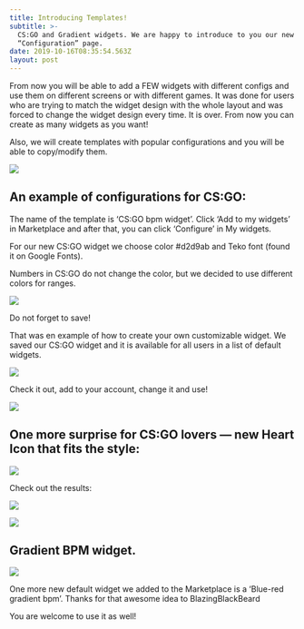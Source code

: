 ```yaml
---
title: Introducing Templates!
subtitle: >-
  CS:GO and Gradient widgets. We are happy to introduce to you our new
  “Configuration” page.
date: 2019-10-16T08:35:54.563Z
layout: post
---
```

From now you will be able to add a FEW widgets with different configs and use them on different screens or with different games. It was done for users who are trying to match the widget design with the whole layout and was forced to change the widget design every time. It is over. From now you can create as many widgets as you want!

Also, we will create templates with popular configurations and you will be able to copy/modify them.

![](/images/1_1cd70iplc03goejtc4oyvg.png)



## An example of configurations for CS:GO:

The name of the template is ‘CS:GO bpm widget’. Click ‘Add to my widgets’ in Marketplace and after that, you can click ‘Configure’ in My widgets.

For our new CS:GO widget we choose color #d2d9ab and Teko font (found it on Google Fonts).

Numbers in CS:GO do not change the color, but we decided to use different colors for ranges.

![](/images/1_fmz3saycwyljj3irohyafa.png)

Do not forget to save!

That was en example of how to create your own customizable widget. We saved our CS:GO widget and it is available for all users in a list of default widgets.

![](/images/1_zjcap5avte1mulwgj3cpga.gif)

Check it out, add to your account, change it and use!

![](/images/1_gzwk1i_lwt_85qftz7mvfw.png)

## One more surprise for CS:GO lovers — new Heart Icon that fits the style:

![](/images/1_gzwk1i_lwt_85qftz7mvfw.png)

Check out the results:

![](/images/1_poh6jvnutneys7pbula_1q.png)

![](/images/1_ofyr4qyi_xbse5lujvjflw.png)



## Gradient BPM widget.

![](/images/1_lktmenyq66gh6mkiw1ulog.gif)

One more new default widget we added to the Marketplace is a ‘Blue-red gradient bpm’. Thanks for that awesome idea to BlazingBlackBeard

You are welcome to use it as well!
